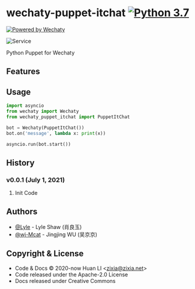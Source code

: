 # wechaty-puppet-itchat [![Python 3.7](https://img.shields.io/badge/python-3.7+-blue.svg)](https://www.python.org/downloads/release/python-370/) 

[![Powered by Wechaty](https://img.shields.io/badge/Powered%20By-Wechaty-brightgreen.svg)](https://github.com/wechaty/wechaty)

![Service](https://wechaty.github.io/wechaty-puppet-service/images/hostie.png)

Python Puppet for Wechaty

## Features


## Usage

```python
import asyncio
from wechaty import Wechaty
from wechaty_puppet_itchat import PuppetItChat

bot = Wechaty(PuppetItChat())
bot.on('message', lambda x: print(x))

asyncio.run(bot.start())
```

## History

### v0.0.1 (July 1, 2021)

1. Init Code

## Authors

- [@Lyle](https://github.com/lyleshaw) - Lyle Shaw (肖良玉)
- [@wj-Mcat](https://github.com/wj-Mcat) - Jingjing WU (吴京京)

## Copyright & License

* Code & Docs © 2020-now Huan LI \<zixia@zixia.net\>
* Code released under the Apache-2.0 License
* Docs released under Creative Commons
